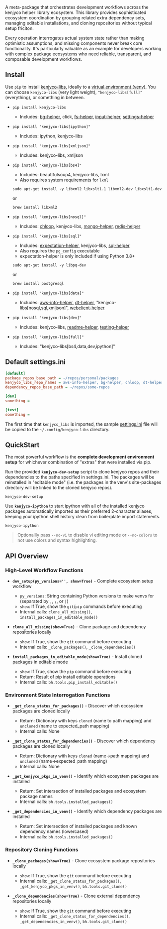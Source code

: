 [aws-info-helper]: https://github.com/kenjyco/aws-info-helper/blob/master/README.md
[bg-helper]: https://github.com/kenjyco/bg-helper/blob/master/README.md
[chloop]: https://github.com/kenjyco/chloop/blob/master/README.md
[dt-helper]: https://github.com/kenjyco/dt-helper/blob/master/README.md
[expectation-helper]: https://github.com/kenjyco/expectation-helper/blob/master/README.md
[fs-helper]: https://github.com/kenjyco/fs-helper/blob/master/README.md
[input-helper]: https://github.com/kenjyco/input-helper/blob/master/README.md
[mongo-helper]: https://github.com/kenjyco/mongo-helper/blob/master/README.md
[readme-helper]: https://github.com/kenjyco/readme-helper/blob/master/README.md
[redis-helper]: https://github.com/kenjyco/redis-helper/blob/master/README.md
[settings-helper]: https://github.com/kenjyco/settings-helper/blob/master/README.md
[sql-helper]: https://github.com/kenjyco/sql-helper/blob/master/README.md
[testing-helper]: https://github.com/kenjyco/testing-helper/blob/master/README.md
[webclient-helper]: https://github.com/kenjyco/webclient-helper/blob/master/README.md

A meta-package that orchestrates development workflows across the kenjyco helper library ecosystem. This library provides sophisticated ecosystem coordination by grouping related extra dependency sets, managing editable installations, and cloning repositories without typical setup friciton.

Every operation interrogates actual system state rather than making optimistic assumptions, and missing components never break core functionality. It's particularly valuable as an example for developers working with complex package ecosystems who need reliable, transparent, and composable development workflows.

## Install

Use `pip` to install [kenjyco-libs](https://github.com/kenjyco/libs), ideally to a [virtual environment (venv)](https://docs.python.org/3/library/venv.html). You can choose `kenjyco-libs` (very light weight), `"kenjyco-libs[full]"` (everything), or something in between.

- `pip install kenjyco-libs`
    - Includes: [bg-helper][], click, [fs-helper][], [input-helper][], [settings-helper][]
- `pip install "kenjyco-libs[ipython]"`
    - Includes: ipython, kenjyco-libs
- `pip install "kenjyco-libs[xmljson]"`
    - Includes: kenjyco-libs, xmljson
- `pip install "kenjyco-libs[bs4]"`
    - Includes: beautifulsoup4, kenjyco-libs, lxml
    - Also requires system requirements for `lxml`

    ```
    sudo apt-get install -y libxml2 libxslt1.1 libxml2-dev libxslt1-dev
    ```

    or

    ```
    brew install libxml2
    ```
- `pip install "kenjyco-libs[nosql]"`
    - Includes: [chloop][], kenjyco-libs, [mongo-helper][], [redis-helper][]
- `pip install "kenjyco-libs[sql]"`
    - Includes: [expectation-helper][], kenjyco-libs, [sql-helper][]
    - Also requires the `pg_config` executable
    - expectation-helper is only included if using Python 3.8+

    ```
    sudo apt-get install -y libpq-dev
    ```

    or

    ```
    brew install postgresql
    ```
- `pip install "kenjyco-libs[data]"`
    - Includes: [aws-info-helper][], [dt-helper][],
      "kenjyco-libs[nosql,sql,xmljson]", [webclient-helper][]
- `pip install "kenjyco-libs[dev]"`
    - Includes: kenjyco-libs, [readme-helper][], [testing-helper][]
- `pip install "kenjyco-libs[full]"`
    - Includes: "kenjyco-libs[bs4,data,dev,ipython]"

## Default settings.ini

```ini
[default]
package_repos_base_path = ~/repos/personal/packages
kenjyco_libs_repo_names = aws-info-helper, bg-helper, chloop, dt-helper, expectation-helper, fs-helper, input-helper, libs, mongo-helper, readme-helper, redis-helper, settings-helper, sql-helper, testing-helper, webclient-helper
dependency_repos_base_path = ~/repos/some-repos

[dev]
something =

[test]
something =
```

The first time that `kenjyco_libs` is imported, the sample [settings.ini](https://github.com/kenjyco/libs/blob/master/kenjyco_libs/settings.ini) file will be copied to the `~/.config/kenjyco-libs` directory.

## QuickStart

The most powerful workflow is the **complete development environment setup** for whichever combination of "extras" that were installed via pip.

Run the provided **`kenjyco-dev-setup`** script to clone kenjyco repos and their dependencies to the paths specified in settings.ini. The packages will be reinstalled in "editable mode" (i.e. the packages in the venv's site-packages directory will be linked to the cloned kenjyco repos).

```
kenjyco-dev-setup
```

Use **`kenjyco-ipython`** to start ipython with all of the installed kenjyco packages automatically imported as their preferred 2-character aliases, keeping your ipython shell history clean from boilerplate import statements.

```
kenjyco-ipython
```

> Optionallly pass `--no-vi` to disable vi editing mode or `--no-colors` to not use colors and syntax highlighting.

## API Overview

### High-Level Workflow Functions

- **`dev_setup(py_versions='', show=True)`** - Complete ecosystem setup workflow
  - `py_versions`: String containing Python versions to make venvs for (separated by `,`, `;`, or `|`)
  - `show`: If True, show the `git`/`pip` commands before executing
  - Internal calls: `clone_all_missing()`, `install_packages_in_editable_mode()`

- **`clone_all_missing(show=True)`** - Clone package and dependency repositories locally
  - `show`: If True, show the `git` command before executing
  - Internal calls: `_clone_packages()`, `_clone_dependencies()`

- **`install_packages_in_editable_mode(show=True)`** - Install cloned packages in editable mode
  - `show`: If True, show the `pip` command before executing
  - Return: Result of pip install editable operations
  - Internal calls: `bh.tools.pip_install_editable()`

### Environment State Interrogation Functions

- **`_get_clone_status_for_packages()`** - Discover which ecosystem packages are cloned locally
  - Return: Dictionary with keys `cloned` (name to path mapping) and `uncloned` (name to expected_path mapping)
  - Internal calls: None

- **`_get_clone_status_for_dependencies()`** - Discover which dependency packages are cloned locally
  - Return: Dictionary with keys `cloned` (name→path mapping) and `uncloned` (name→expected_path mapping)
  - Internal calls: None

- **`_get_kenjyco_pkgs_in_venv()`** - Identify which ecosystem packages are installed
  - Return: Set intersection of installed packages and ecosystem package names
  - Internal calls: `bh.tools.installed_packages()`

- **`_get_dependencies_in_venv()`** - Identify which dependency packages are installed
  - Return: Set intersection of installed packages and known dependency names (lowercased)
  - Internal calls: `bh.tools.installed_packages()`

### Repository Cloning Functions

- **`_clone_packages(show=True)`** - Clone ecosystem package repositories locally
  - `show`: If True, show the `git` command before executing
  - Internal calls: `_get_clone_status_for_packages()`, `_get_kenjyco_pkgs_in_venv()`, `bh.tools.git_clone()`

- **`_clone_dependencies(show=True)`** - Clone external dependency repositories locally
  - `show`: If True, show the `git` command before executing
  - Internal calls: `_get_clone_status_for_dependencies()`, `_get_dependencies_in_venv()`, `bh.tools.git_clone()`
